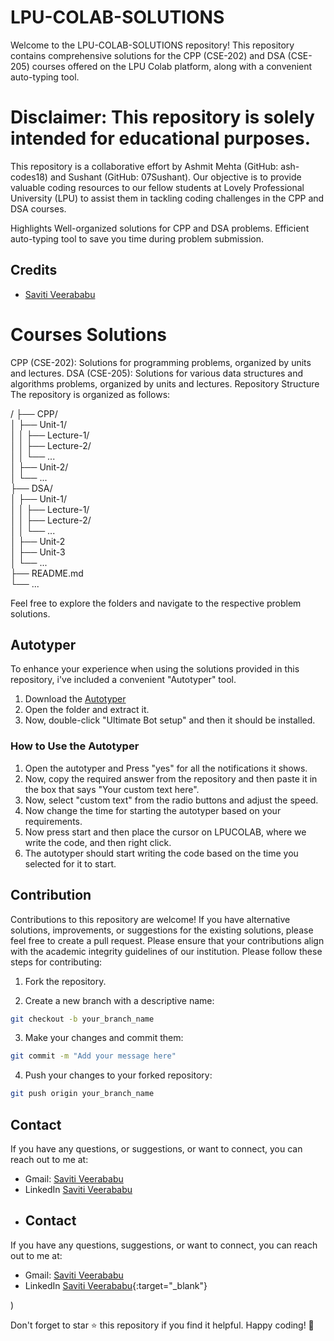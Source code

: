 # LPU-COLAB-SOLUTIONS

Welcome to the LPU-COLAB-SOLUTIONS repository! This repository contains comprehensive solutions for the CPP (CSE-202) and DSA (CSE-205) courses offered on the LPU Colab platform, along with a convenient auto-typing tool.

# Disclaimer: This repository is solely intended for educational purposes.

This repository is a collaborative effort by Ashmit Mehta (GitHub: ash-codes18) and Sushant (GitHub: 07Sushant). Our objective is to provide valuable coding resources to our fellow students at Lovely Professional University (LPU) to assist them in tackling coding challenges in the CPP and DSA courses.

Highlights
Well-organized solutions for CPP and DSA problems.
Efficient auto-typing tool to save you time during problem submission.


## Credits

- [Saviti Veerababu](https://github.com/veerababu2103)


# Courses Solutions
CPP (CSE-202): Solutions for programming problems, organized by units and lectures.
DSA (CSE-205): Solutions for various data structures and algorithms problems, organized by units and lectures.
Repository Structure
The repository is organized as follows:<br>

/
├── CPP/<br>
│ ├── Unit-1/<br>
│ │ ├── Lecture-1/<br>
│ │ ├── Lecture-2/<br>
│ │ └── ...<br>
│ ├── Unit-2/<br>
│ └── ...<br>
├── DSA/<br>
│ ├── Unit-1/<br>
│ │ ├── Lecture-1/<br>
│ │ ├── Lecture-2/<br>
│ │ └── ...<br>
│ ├── Unit-2<br>
│ ├── Unit-3<br>
│ └── ...<br>
├── README.md<br>
└── ...<br>

Feel free to explore the folders and navigate to the respective problem solutions.

## Autotyper

To enhance your experience when using the solutions provided in this repository, i've included a convenient "Autotyper" tool.

1. Download the [Autotyper](https://sourceforge.net/projects/ultimatebot/)
2. Open the folder and extract it.
3. Now, double-click "Ultimate Bot setup" and then it should be installed.

### How to Use the Autotyper

1. Open the autotyper and Press "yes" for all the notifications it shows.
2. Now, copy the required answer from the repository and then paste it in the box that says "Your custom text here".
3. Now, select "custom text" from the radio buttons and adjust the speed.
4. Now change the time for starting the autotyper based on your requirements.
5. Now press start and then place the cursor on LPUCOLAB, where we write the code, and then right click.
6. The autotyper should start writing the code based on the time you selected for it to start.

## Contribution

Contributions to this repository are welcome! If you have alternative solutions, improvements, or suggestions for the existing solutions, please feel free to create a pull request. Please ensure that your contributions align with the academic integrity guidelines of our institution. Please follow these steps for contributing:

1. Fork the repository.

2. Create a new branch with a descriptive name:

```bash
git checkout -b your_branch_name
```

3. Make your changes and commit them:

```bash
git commit -m "Add your message here"
```

4. Push your changes to your forked repository:

```bash
git push origin your_branch_name
```

## Contact

If you have any questions, or suggestions, or want to connect, you can reach out to me at:

- Gmail: [Saviti Veerababu](mailto:veerababusaviti2103@gmail.com)
- LinkedIn [Saviti Veerababu](https://www.linkedin.com/in/veera-babu-saviti/)
- ## Contact

If you have any questions, suggestions, or want to connect, you can reach out to me at:

- Gmail: [Saviti Veerababu](mailto:veerababusaviti2103@gmail.com)
- LinkedIn [Saviti Veerababu](https://www.linkedin.com/in/veera-babu-saviti/){:target="_blank"}

)


Don't forget to star ⭐ this repository if you find it helpful. Happy coding! 🚀
